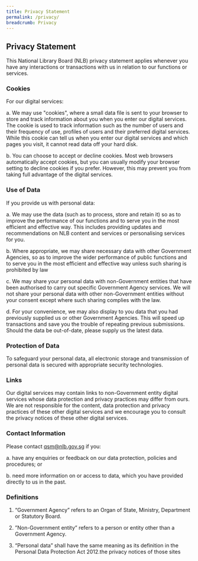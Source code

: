 ```yaml
---
title: Privacy Statement
permalink: /privacy/
breadcrumb: Privacy
---
```

## **Privacy Statement**

This National Library Board (NLB) privacy statement applies whenever you have any interactions or transactions with us in relation to our functions or services.  

### Cookies

For our digital services:

 a. We may use "cookies", where a small data file is sent to your browser to store and track information about you when you enter our digital services. The cookie is used to track information such as the number of users and their frequency of use, profiles of users and their preferred digital services. While this cookie can tell us when you enter our digital services and which pages you visit, it cannot read data off your hard disk.  

b. You can choose to accept or decline cookies. Most web browsers automatically accept cookies, but you can usually modify your browser setting to decline cookies if you prefer. However, this may prevent you from taking full advantage of the digital services. 

### Use of Data

If you provide us with personal data:

a. We may use the data (such as to process, store and retain it) so as to improve the performance of our functions and to serve you in the most efficient and effective way. This includes providing updates and recommendations on NLB content and services or personalising services for you.  

b. Where appropriate, we may share necessary data with other Government Agencies, so as to improve the wider performance of public functions and to serve you in the most efficient and effective way unless such sharing is prohibited by law

c. We may share your personal data with non-Government entities that have been authorised to carry out specific Government Agency services. We will not share your personal data with other non-Government entities without your consent except where such sharing complies with the law.

d. For your convenience, we may also display to you data that you had previously supplied us or other Government Agencies. This will speed up transactions and save you the trouble of repeating previous submissions. Should the data be out-of-date, please supply us the latest data.

### Protection of Data

To safeguard your personal data, all electronic storage and transmission of personal data is secured with appropriate security technologies.  

### Links

Our digital services may contain links to non-Government entity digital services whose data protection and privacy practices may differ from ours.  We are not responsible for the content, data protection and privacy practices of these other digital services and we encourage you to consult the privacy notices of these other digital services.  

### Contact Information

Please contact [qsm@nlb.gov.sg](qsm@nlb.gov.sg) if you:

a. have any enquiries or feedback on our data protection, policies and procedures; or

b. need more information on or access to data, which you have provided directly to us in the past.

### Definitions

1. “Government Agency” refers to an Organ of State, Ministry, Department or Statutory Board.

2. ”Non-Government entity” refers to a person or entity other than a Government Agency.

3. “Personal data” shall have the same meaning as its definition in the Personal Data Protection Act 2012.the privacy notices of those sites